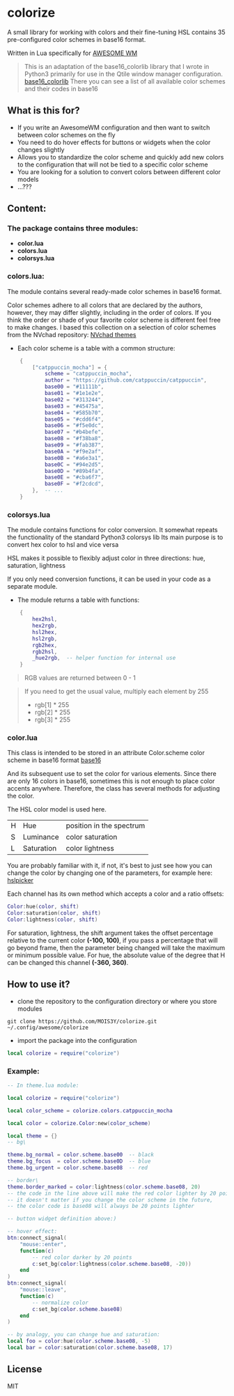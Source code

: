 # colorize

A small library for working with colors and their fine-tuning HSL
contains 35 pre-configured color schemes in base16 format.


Written in Lua specifically for [AWESOME WM](https://awesomewm.org/)

> This is an adaptation of the base16_colorlib library that I wrote in Python3
> primarily for use in the Qtile window manager configuration.
> [base16_colorlib](https://github.com/MOIS3Y/base16-colorlib)
> There you can see a list of all available color schemes and their codes in base16


## What is this for?

- If you write an AwesomeWM configuration and then want to switch between color
  schemes on the fly
- You need to do hover effects for buttons or widgets when the color changes slightly
- Allows you to standardize the color scheme and quickly 
  add new colors to the configuration that will not be tied to a specific color scheme
- You are looking for a solution to convert colors between different color models
- ...???


## Content:
### The package contains three modules:
- **color.lua**
- **colors.lua**
- **colorsys.lua**


### colors.lua:

The module contains several ready-made color schemes in base16 format.

Color schemes adhere to all colors that are declared by the authors,
however, they may differ slightly, including in the order of colors.
If you think the order or shade of your favorite color scheme is different
feel free to make changes.
I based this collection on a selection of color schemes
from the NVchad repository:
[NVchad themes](https://github.com/NvChad/base46/tree/v2.0/lua/base46/themes)

- Each color scheme is a table with a common structure:

```lua
    {
        ["catppuccin_mocha"] = {
            scheme = "catppuccin_mocha",
            author = "https://github.com/catppuccin/catppuccin",
            base00 = "#11111b",
            base01 = "#1e1e2e",
            base02 = "#313244",
            base03 = "#45475a",
            base04 = "#585b70",
            base05 = "#cdd6f4",
            base06 = "#f5e0dc",
            base07 = "#b4befe",
            base08 = "#f38ba8",
            base09 = "#fab387",
            base0A = "#f9e2af",
            base0B = "#a6e3a1",
            base0C = "#94e2d5",
            base0D = "#89b4fa",
            base0E = "#cba6f7",
            base0F = "#f2cdcd",
        },  -- ...
    }
```

### colorsys.lua
The module contains functions for color conversion.
It somewhat repeats the functionality of the standard Python3 colorsys lib
Its main purpose is to convert hex color to hsl and vice versa

HSL makes it possible to flexibly adjust color in three directions:
hue, saturation, lightness

If you only need conversion functions, it can be used in your code
as a separate module.

- The module returns a table with functions:
```lua
	{
		hex2hsl,
		hex2rgb,
		hsl2hex,
		hsl2rgb,
		rgb2hex,
		rgb2hsl,
		_hue2rgb,  -- helper function for internal use
	}
```
>RGB values ​​are returned between 0 - 1

>If you need to get the usual value, multiply each element by 255
> - rgb[1] * 255
> - rgb[2] * 255
> - rgb[3] * 255


### color.lua
This class is intended to be stored in an attribute
Color.scheme color scheme in base16 format
[base16](https://github.com/chriskempson/base16)

And its subsequent use to set the color for various elements.
Since there are only 16 colors in base16, sometimes this is not enough to
place color accents anywhere.
Therefore, the class has several methods for adjusting the color.

The HSL color model is used here.

|     |            |                          |
| --- | ---------- | ------------------------ |
| H   | Hue        | position in the spectrum |
| S   | Luminance  | color saturation         |
| L   | Saturation | color lightness          |


You are probably familiar with it, if not, it's best to just see how
you can change the color by changing one of the parameters,
for example here: [hslpicker](https://hslpicker.com/)

Each channel has its own method which accepts a color and a ratio
offsets:

```lua
Color:hue(color, shift)
Color:saturation(color, shift)
Color:lightness(color, shift)
```

For saturation, lightness, the shift argument takes the offset percentage
relative to the current color **(-100, 100)**, if you pass a percentage
that will go beyond frame, then the parameter being changed will take
the maximum or minimum possible value.
For hue, the absolute value of the degree that H can
be changed this channel **(-360, 360)**.


## How to use it?

- clone the repository to the configuration directory or where you store modules
```
git clone https://github.com/MOIS3Y/colorize.git ~/.config/awesome/colorize
```

- import the package into the configuration

```lua
local colorize = require("colorize")
```

### Example:

```lua
-- In theme.lua module:

local colorize = require("colorize")

local color_scheme = colorize.colors.catppuccin_mocha

local color = colorize.Color:new(color_scheme)

local theme = {}
-- bg\

theme.bg_normal = color.scheme.base00  -- black
theme.bg_focus  = color.scheme.base0D  -- blue
theme.bg_urgent = color.scheme.base08  -- red

-- border\
theme.border_marked = color:lightness(color.scheme.base08, 20)
-- the code in the line above will make the red color lighter by 20 points
-- it doesn't matter if you change the color scheme in the future,
-- the color code is base08 will always be 20 points lighter
```

```lua
-- button widget definition above:)

-- hover effect:
btn:connect_signal(
    "mouse::enter",
    function(c)
        -- red color darker by 20 points 
        c:set_bg(color:lightness(color.scheme.base08, -20)) 
    end
)
btn:connect_signal(
    "mouse::leave",
    function(c)
        -- normalize color
        c:set_bg(color.scheme.base08) 
    end
)
```

```lua
-- by analogy, you can change hue and saturation:
local foo = color:hue(color.scheme.base08, -5)
local bar = color:saturation(color.scheme.base08, 17)
```

## License

MIT